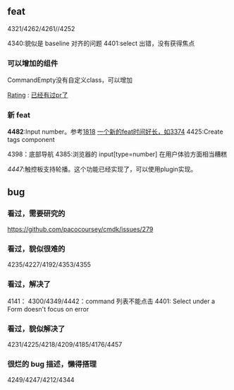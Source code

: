 ## feat

4321/4262/4261//4252

4340:貌似是 baseline 对齐的问题
4401:select 出错，没有获得焦点


### 可以增加的组件
CommandEmpty没有自定义class，可以增加

[Rating](https://mui.com/material-ui/react-rating/) : [已经有过pr了](https://github.com/shadcn-ui/ui/pull/2951)


### 新 feat


**4482**:Input number。参考[1818](https://github.com/shadcn-ui/ui/pull/1818)
		[一个新的feat时间好长，如3374](https://github.com/shadcn-ui/ui/pull/3374)
4425:Create tags component

4398：底部导航
4385:浏览器的 input[type=number] 在用户体验方面相当糟糕


*4447*:触控板支持轮播。这个功能已经实现了，可以使用plugin实现。

## bug

### 看过，需要研究的
https://github.com/pacocoursey/cmdk/issues/279

### 看过，貌似很难的

4235/4227/4192/4353/4355

### 看过，解决了

4141：
4300/4349/4442：command 列表不能点击
4401: Select under a Form doesn't focus on error


### 看过，貌似解决了

4231/4225/4218/4209/4185/4176/4457

### 很烂的 bug 描述，懒得搭理

4249/4247/4212/4344
